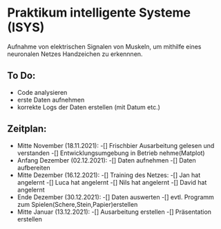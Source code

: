 # Praktikum intelligente Systeme (ISYS)

Aufnahme von elektrischen Signalen von Muskeln, um mithilfe eines neuronalen Netzes Handzeichen zu erkennnen.

## To Do:
- Code analysieren
- erste Daten aufnehmen
- korrekte Logs der Daten erstellen (mit Datum etc.)

## Zeitplan:
- Mitte November  (18.11.2021):
  -[]  Frischbier Ausarbeitung gelesen und verstanden
  -[]  Entwicklungsumgebung in Betrieb nehme(Matplot)  
- Anfang Dezember (02.12.2021):
  -[]  Daten aufnehmen
  -[]  Daten aufbereiten
- Mitte Dezember  (16.12.2021):
  -[]  Training des Netzes:
    -[]  Jan hat angelernt
    -[]  Luca hat angelernt
    -[]  Nils hat angelernt
    -[]  David hat angelernt
- Ende Dezember    (30.12.2021):
  -[]  Daten auswerten
  -[]  evtl. Programm zum Spielen(Schere,Stein,Papier)erstellen
- Mitte Januar     (13.12.2021):
  -[]  Ausarbeitung erstellen
  -[]  Präsentation erstellen
